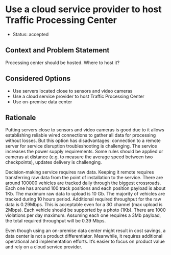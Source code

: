# Use a cloud service provider to host Traffic Processing Center

* Status: accepted

## Context and Problem Statement

Processing center should be hosted. Where to host it?

## Considered Options

* Use servers located close to sensors and video cameras
* Use a cloud service provider to host Traffic Processing Center
* Use on-premise data center

## Rationale
Putting servers close to sensors and video cameras is good due to it allows establishing reliable wired connections to gather all data for processing without losses. But this option has disadvantages: connection to a remote server for service disruption troubleshooting is challenging. The service increases the power supply requirements. Some rules should be applied or cameras at distance (e.g. to measure the average speed between two checkpoints), updates delivery is challenging.

Decision-making service requires raw data. Keeping it remote requires transferring raw data from the point of installation to the service. There are around 100000 vehicles are tracked daily through the biggest crossroads. Each one has around 100 track positions and each position payload is about 1Kb. The maximum raw data to upload is 10 Gb. The majority of vehicles are tracked during 10 hours period. Additional required throughput for the raw data is 0.29Mbps. This is acceptable even for a 3G channel (max upload is 2Mbps). Each vehicle should be supported by a photo (1Kb). There are 1000 violations per day maximum. Assuming each one requires a 3Mb payload, the total required throughput will be 0.39 Mbps.

Even though using an on-premise data center might result in cost savings, a data center is not a product differentiator. Meanwhile, it requires additional operational and implementation efforts. It’s easier to focus on product value and rely on a cloud service provider.
